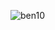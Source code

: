 ![ben10](https://www.google.com/imgres?imgurl=https%3A%2F%2Fstudiosol-a.akamaihd.net%2Fuploadfile%2Fletras%2Ffotos%2F3%2F2%2Fc%2Fa%2F32ca5aa2fbedc83c04be9810c33c3811.jpg&imgrefurl=https%3A%2F%2Fwww.letras.mus.br%2Fben-10%2F1711412%2F&tbnid=WlxQxINsLzqnzM&vet=12ahUKEwjSja-Uhcj0AhX7BbkGHfDLAhwQMygDegUIARCUAQ..i&docid=ZcIvHidmFz17hM&w=1080&h=1080&q=ben%2010&client=opera-gx&ved=2ahUKEwjSja-Uhcj0AhX7BbkGHfDLAhwQMygDegUIARCUAQ)
